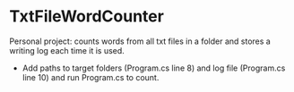 # TxtFileWordCounter



 Personal project: counts words from all txt files in a folder and stores a writing log each time it is used. 
 
 - Add paths to target folders (Program.cs line 8) and log file (Program.cs line 10) and run Program.cs to count.
